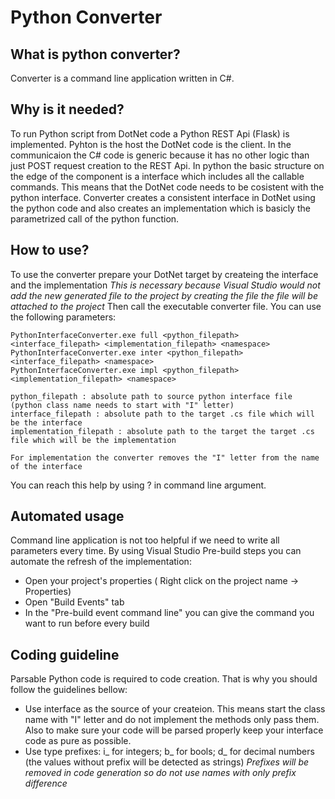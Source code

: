 # Python Converter
## What is python converter?
Converter is a command line application written in C#.
## Why is it needed?
To run Python script from DotNet code a Python REST Api (Flask) is implemented. Pyhton is the host the DotNet code is the client. In the communicaion the C# code is generic because it has no other logic than just POST request creation to the REST Api. In python the basic structure on the edge of the component is a interface which includes all the callable commands. This means that the DotNet code needs to be cosistent with the python interface. Converter creates a consistent interface in DotNet using the python code and also creates an implementation which is basicly the parametrized call of the python function.

## How to use?

To use the converter prepare your DotNet target by createing the interface and the implementation
_This is necessary because Visual Studio would not add the new generated file to the project by creating the file the file will be attached to the project_
Then call the executable converter file. You can use the following parameters:
```
PythonInterfaceConverter.exe full <python_filepath> <interface_filepath> <implementation_filepath> <namespace>
PythonInterfaceConverter.exe inter <python_filepath> <interface_filepath> <namespace>
PythonInterfaceConverter.exe impl <python_filepath> <implementation_filepath> <namespace>

python_filepath : absolute path to source python interface file (python class name needs to start with "I" letter)
interface_filepath : absolute path to the target .cs file which will be the interface
implementation_filepath : absolute path to the target the target .cs file which will be the implementation

For implementation the converter removes the "I" letter from the name of the interface
```
You can reach this help by using ? in command line argument.

## Automated usage

Command line application is not too helpful if we need to write all parameters every time. By using Visual Studio Pre-build steps you can automate the refresh of the implementation:
- Open your project's properties ( Right click on the project name -> Properties)
- Open "Build Events" tab
- In the "Pre-build event command line" you can give the command you want to run before every build

## Coding guideline

Parsable Python code is required to code creation. That is why you should follow the guidelines bellow:
- Use interface as the source of your createion. This means start the class name with "I" letter and do not implement the methods only pass them. Also to make sure your code will be parsed properly keep your interface code as pure as possible.
- Use type prefixes: i_ for integers; b_ for bools; d_ for decimal numbers (the values without prefix will be detected as strings) _Prefixes will be removed in code generation so do not use names with only prefix difference_
